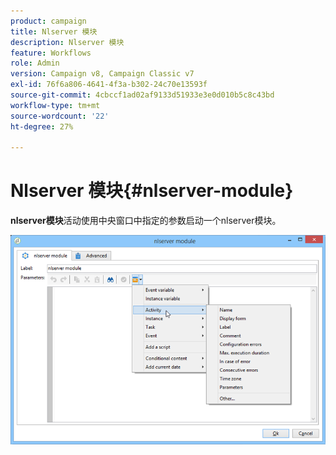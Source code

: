 ```yaml
---
product: campaign
title: Nlserver 模块
description: Nlserver 模块
feature: Workflows
role: Admin
version: Campaign v8, Campaign Classic v7
exl-id: 76f6a806-4641-4f3a-b302-24c70e13593f
source-git-commit: 4cbccf1ad02af9133d51933e3e0d010b5c8c43bd
workflow-type: tm+mt
source-wordcount: '22'
ht-degree: 27%

---
```


# Nlserver 模块{#nlserver-module}



**nlserver模块**&#x200B;活动使用中央窗口中指定的参数启动一个nlserver模块。

![](assets/nlserver_module_edit.png)
